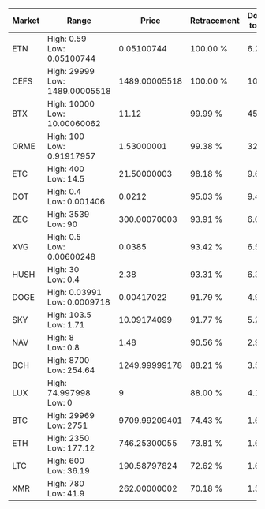 | Market | Range | Price| Retracement | Doubles to 50% |
| --- | --- | --- | --- | --- |
| ETN | High: 0.59<br />Low: 0.05100744 | 0.05100744 | 100.00 % | 6.28 |
| CEFS | High: 29999<br />Low: 1489.00005518 | 1489.00005518 | 100.00 % | 10.57 |
| BTX | High: 10000<br />Low: 10.00060062 | 11.12 | 99.99 % | 450.09 |
| ORME | High: 100<br />Low: 0.91917957 | 1.53000001 | 99.38 % | 32.98 |
| ETC | High: 400<br />Low: 14.5 | 21.50000003 | 98.18 % | 9.64 |
| DOT | High: 0.4<br />Low: 0.001406 | 0.0212 | 95.03 % | 9.47 |
| ZEC | High: 3539<br />Low: 90 | 300.00070003 | 93.91 % | 6.05 |
| XVG | High: 0.5<br />Low: 0.00600248 | 0.0385 | 93.42 % | 6.57 |
| HUSH | High: 30<br />Low: 0.4 | 2.38 | 93.31 % | 6.39 |
| DOGE | High: 0.03991<br />Low: 0.0009718 | 0.00417022 | 91.79 % | 4.90 |
| SKY | High: 103.5<br />Low: 1.71 | 10.09174099 | 91.77 % | 5.21 |
| NAV | High: 8<br />Low: 0.8 | 1.48 | 90.56 % | 2.97 |
| BCH | High: 8700<br />Low: 254.64 | 1249.99999178 | 88.21 % | 3.58 |
| LUX | High: 74.997998<br />Low: 0 | 9 | 88.00 % | 4.17 |
| BTC | High: 29969<br />Low: 2751 | 9709.99209401 | 74.43 % | 1.68 |
| ETH | High: 2350<br />Low: 177.12 | 746.25300055 | 73.81 % | 1.69 |
| LTC | High: 600<br />Low: 36.19 | 190.58797824 | 72.62 % | 1.67 |
| XMR | High: 780<br />Low: 41.9 | 262.00000002 | 70.18 % | 1.57 |
